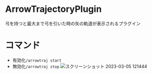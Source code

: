 # ArrowTrajectoryPlugin
弓を持つと最大まで弓を引いた時の矢の軌道が表示されるプラグイン

# コマンド
- 有効化`/arrowtraj start`
- 無効化`/arrowtraj stop`
![スクリーンショット 2023-03-05 121444](https://user-images.githubusercontent.com/115648249/222939992-a9ffa8f1-34a0-4447-86a6-3af83652f56f.png)

